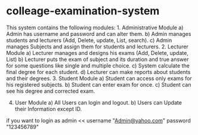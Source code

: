 # colleage-examination-system
This system contains the following modules:    1. Administrative Module  a) Admin has username and password and can alter them.  b) Admin manages students and lecturers (Add, Delete, update, List, search).  c) Admin manages Subjects and assign them for students and lecturers.    2. Lecturer Module  a) Lecturer manages and designs his exams (Add, Delete, update, List)  b) Lecturer puts the exam of subject and its duration and true answer for some questions like single and multiple choice.  c) System calculate the final degree for each student.  d) Lecturer can make reports about students and their degrees.    3. Student Module  a) Student can access only exams for his registered subjects.  b) Student can enter exam for once.  c) Student can see his degree and corrected exam.  
 
4. User Module  a) All Users can login and logout.  b) Users can Update their Information except ID.  
 
if you want to login as admin << username "Admin@yahoo.com" password "123456789"
